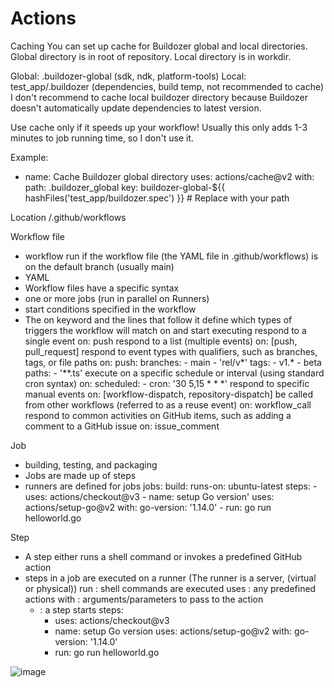 # Actions


Caching
You can set up cache for Buildozer global and local directories. Global directory is in root of repository. Local directory is in workdir.

Global: .buildozer-global (sdk, ndk, platform-tools)
Local: test_app/.buildozer (dependencies, build temp, not recommended to cache)
I don't recommend to cache local buildozer directory because Buildozer doesn't automatically update dependencies to latest version.

Use cache only if it speeds up your workflow! Usually this only adds 1-3 minutes to job running time, so I don't use it.

Example:

- name: Cache Buildozer global directory
  uses: actions/cache@v2
  with:
    path: .buildozer_global
    key: buildozer-global-${{ hashFiles('test_app/buildozer.spec') }} # Replace with your path
  
Location
<repository>/.github/workflows

Workflow file
 - workflow run if the workflow file (the YAML file in .github/workflows) is on the default branch (usually main)
 - YAML
 - Workflow files have a specific syntax
 - one or more jobs (run in parallel on Runners)
 - start conditions specified in the workflow
 - The on keyword and the lines that follow it define which types of triggers the workflow will match on and start executing
   respond to a single event
   on: push
   respond to a list (multiple events)
   on: [push, pull_request]
   respond to event types with qualifiers, such as branches, tags, or file paths
   on:
     push:
       branches:
         - main
         - 'rel/v*'
       tags:
         - v1.*
         - beta
       paths:
         - '**.ts'
   execute on a specific schedule or interval (using standard cron syntax)
   on:
     scheduled:
       - cron: '30 5,15 * * *'
   respond to specific manual events
   on: [workflow-dispatch, repository-dispatch]
   be called from other workflows (referred to as a reuse event)
   on: workflow_call
   respond to common activities on GitHub items, such as adding a comment to a GitHub issue
   on: issue_comment
   
Job
 - building, testing, and packaging
 - Jobs are made up of steps
 - runners are defined for jobs
   jobs:
     build:
       runs-on: ubuntu-latest
       steps:
         - uses: actions/checkout@v3
         - name: setup Go version'
           uses: actions/setup-go@v2
             with:
               go-version: '1.14.0'
         - run: go run helloworld.go
   
Step
 - A step either runs a shell command or invokes a predefined GitHub action
 - steps in a job are executed on a runner (The runner is a server, (virtual or physical))
   run : shell commands are executed
   uses : any predefined actions
   with : arguments/parameters to pass to the action
   - : a step starts
   steps:
     - uses: actions/checkout@v3
     - name: setup Go version
       uses: actions/setup-go@v2
       with:
         go-version: '1.14.0'
     - run: go run helloworld.go

![image](https://github.com/junghh21/Actions/assets/6457248/1c5d81eb-7528-41f1-a258-3a62c309acbf)
